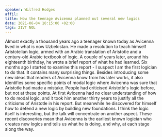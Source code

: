 ```yaml
---
speaker: Wilfred Hodges
affil: 
title: How the teenage Avicenna planned out several new logics
date: 2021-06-04 10:15:00 +02:00
tags: 21VT NOL
---
```

Almost exactly a thousand years ago a teenager known today as Avicenna lived in what is now Uzbekistan.
He made a resolution to teach himself Aristotelian logic, armed with an Arabic translation of Aristotle and a century-old Arabic textbook of logic.
A couple of years later, around his eighteenth birthday, he wrote a brief report of what he had learned.
Six months ago I started to examine this report - I suspect I am the first logician to do that.
It contains many surprising things.
Besides introducing some new ideas that readers of Avicenna know from his later works, it also identifies some specific points of modal logic where Avicenna was sure that Aristotle had made a mistake.
People had criticised Aristotle's logic before, but not at these points.
At first Avicenna had no clear understanding of how to do modal logic, and it took him another thirty years to justify all the criticisms of Aristotle in his report.
But meanwhile he discovered for himself how to defend a new logic by building new foundations.
I think the logic itself is interesting, but the talk will concentrate on another aspect.
These recent discoveries mean that Avicenna is the earliest known logician who creates new logics and tells us what he is doing, and why, at each stage along the way.
